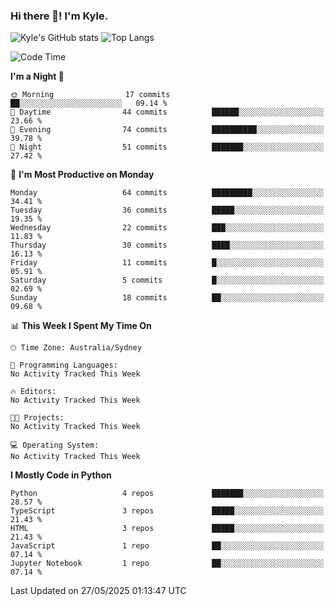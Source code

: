 ### Hi there 👋! I'm Kyle.

<!--
**kylewtho/kylewtho** is a ✨ _special_ ✨ repository because its `README.md` (this file) appears on your GitHub profile.

Here are some ideas to get you started:

- 🔭 I’m currently working on ...
- 🌱 I’m currently learning ...
- 👯 I’m looking to collaborate on ...
- 🤔 I’m looking for help with ...
- 💬 Ask me about ...
- 📫 How to reach me: ...
- 😄 Pronouns: ...
- ⚡ Fun fact: ...
-->
<!--START_SECTION:github-stats-->
![Kyle's GitHub stats](https://github-readme-stats.vercel.app/api?username=kylewtho&show_icons=true&count_private=true&line_height=40)
![Top Langs](https://github-readme-stats.vercel.app/api/top-langs/?username=kylewtho&hide=html)
<!--END_SECTION:github-stats-->

<!--START_SECTION:waka-->
![Code Time](http://img.shields.io/badge/Code%20Time-6%20hrs%2043%20mins-blue)

**I'm a Night 🦉** 

```text
🌞 Morning                17 commits          ██░░░░░░░░░░░░░░░░░░░░░░░   09.14 % 
🌆 Daytime                44 commits          ██████░░░░░░░░░░░░░░░░░░░   23.66 % 
🌃 Evening                74 commits          ██████████░░░░░░░░░░░░░░░   39.78 % 
🌙 Night                  51 commits          ███████░░░░░░░░░░░░░░░░░░   27.42 % 
```
📅 **I'm Most Productive on Monday** 

```text
Monday                   64 commits          █████████░░░░░░░░░░░░░░░░   34.41 % 
Tuesday                  36 commits          █████░░░░░░░░░░░░░░░░░░░░   19.35 % 
Wednesday                22 commits          ███░░░░░░░░░░░░░░░░░░░░░░   11.83 % 
Thursday                 30 commits          ████░░░░░░░░░░░░░░░░░░░░░   16.13 % 
Friday                   11 commits          █░░░░░░░░░░░░░░░░░░░░░░░░   05.91 % 
Saturday                 5 commits           █░░░░░░░░░░░░░░░░░░░░░░░░   02.69 % 
Sunday                   18 commits          ██░░░░░░░░░░░░░░░░░░░░░░░   09.68 % 
```


📊 **This Week I Spent My Time On** 

```text
🕑︎ Time Zone: Australia/Sydney

💬 Programming Languages: 
No Activity Tracked This Week

🔥 Editors: 
No Activity Tracked This Week

🐱‍💻 Projects: 
No Activity Tracked This Week

💻 Operating System: 
No Activity Tracked This Week
```

**I Mostly Code in Python** 

```text
Python                   4 repos             ███████░░░░░░░░░░░░░░░░░░   28.57 % 
TypeScript               3 repos             █████░░░░░░░░░░░░░░░░░░░░   21.43 % 
HTML                     3 repos             █████░░░░░░░░░░░░░░░░░░░░   21.43 % 
JavaScript               1 repo              ██░░░░░░░░░░░░░░░░░░░░░░░   07.14 % 
Jupyter Notebook         1 repo              ██░░░░░░░░░░░░░░░░░░░░░░░   07.14 % 
```




 Last Updated on 27/05/2025 01:13:47 UTC
<!--END_SECTION:waka-->
